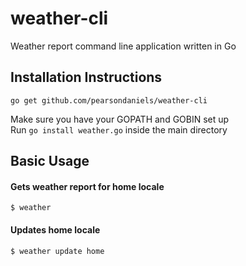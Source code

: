 # weather-cli
Weather report command line application written in Go

## Installation Instructions
```
go get github.com/pearsondaniels/weather-cli
```

Make sure you have your GOPATH and GOBIN set up  
Run `go install weather.go` inside the main directory

## Basic Usage
#### Gets weather report for home locale
```
$ weather
```
#### Updates home locale
```
$ weather update home
```